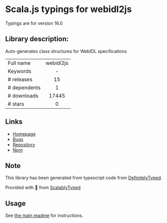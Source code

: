 
# Scala.js typings for webidl2js

Typings are for version 16.0

## Library description:
Auto-generates class structures for WebIDL specifications

|                    |                 |
| ------------------ | :-------------: |
| Full name          | webidl2js |
| Keywords           | - |
| # releases         | 15 |
| # dependents       | 1 |
| # downloads        | 17445 |
| # stars            | 0 |

## Links
- [Homepage](https://github.com/jsdom/webidl2js#readme)
- [Bugs](https://github.com/jsdom/webidl2js/issues)
- [Repository](https://github.com/jsdom/webidl2js)
- [Npm](https://www.npmjs.com/package/webidl2js)
    


## Note
This library has been generated from typescript code from [DefinitelyTyped](https://definitelytyped.org).

Provided with :purple_heart: from [ScalablyTyped](https://github.com/oyvindberg/ScalablyTyped)

## Usage
See [the main readme](../../readme.md) for instructions.


